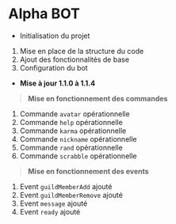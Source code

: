 # Alpha BOT

* Initialisation du projet
1. Mise en place de la structure du code
2. Ajout des fonctionnalités de base
3. Configuration du bot

* __**Mise à jour 1.1.0 à 1.1.4**__

> __Mise en fonctionnement des commandes__
1. Commande `avatar` opérationnelle
2. Commande `help` opérationnelle
3. Commande `karma` opérationnelle
4. Commande `nickname` opérationnelle
5. Commande `rand` opérationnelle
6. Commande `scrabble` opérationnelle

> __Mise en fonctionnement des events__
1. Event `guildMemberAdd` ajouté
2. Event `guildMemberRemove` ajouté
3. Event `message` ajouté
4. Event `ready` ajouté